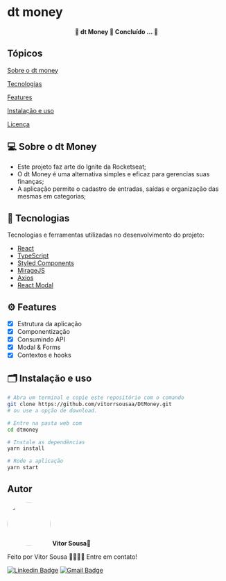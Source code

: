 # dt money

<h4 align="center"> 
	🚧  dt Money 🚀 Concluído ... 🚧
</h4>

## Tópicos

[Sobre o dt money](#sobre-o-dt-money)

[Tecnologias](#tecnologias)

[Features](#features)

[Instalação e uso](#instalação-e-uso)

[Licença](#licença)

## 💻 Sobre o dt Money
- Este projeto faz arte do Ignite da Rocketseat;
- O dt Money é uma alternativa simples e eficaz para gerencias suas finanças;
- A aplicação permite o cadastro de entradas, saídas e organização das mesmas em categorias;

## 🚀 Tecnologias

Tecnologias e ferramentas utilizadas no desenvolvimento do projeto:

- [React](https://reactjs.org/)
- [TypeScript](https://www.typescriptlang.org/)
- [Styled Components](https://styled-components.com/)
- [MirageJS](https://miragejs.com/)
- [Axios](https://github.com/axios/axios)
- [React Modal](https://reactcommunity.org/react-modal/)

## ⚙️ Features

- [x] Estrutura da aplicação
- [x] Componentização
- [x] Consumindo API
- [x] Modal & Forms
- [X] Contextos e hooks

## 🗂 Instalação e uso

```bash
# Abra um terminal e copie este repositório com o comando
git clone https://github.com/vitorrsousaa/DtMoney.git
# ou use a opção de download.

# Entre na pasta web com 
cd dtmoney

# Instale as dependências
yarn install

# Rode a aplicação
yarn start
```
## Autor

 <img style="border-radius: 50%;" src="https://avatars.githubusercontent.com/u/94024958?v=4" width="100px;" alt=""/>
 <b>Vitor Sousa</b>🚀
<br />

Feito por Vitor Sousa 👋🏻🧑🏻 Entre em contato!

[![Linkedin Badge](https://img.shields.io/badge/-Vitor%20Sousa-ff512f?style=flat-square&logo=Linkedin&logoColor=white&link=https://www.linkedin.com/in/vitorr-sousaa//)](https://www.linkedin.com/in/vitorr-sousaa//)
[![Gmail Badge](https://img.shields.io/badge/-v.sousa.cf@gmail.com-c14438?style=flat-square&logo=Gmail&logoColor=white&link=mailto:v.sousa.cf@gmail.com)](mailto:v.sousa.cf@gmail.com)
